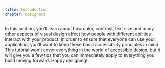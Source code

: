 ```yaml
---
title: Introduction
chapter: Designers
---
```


In this section, you'll learn about how color, contrast, text size and many other aspects of visual design affect how people with different abilities interact with your product. In order to ensure that everyone can use your application, you'll want to keep these basic accessibility principles in mind. This tutorial won't cover everything in the world of accessible design, but it will give you a few tips that you can immediately apply to everything you build moving forward. Happy designing!
